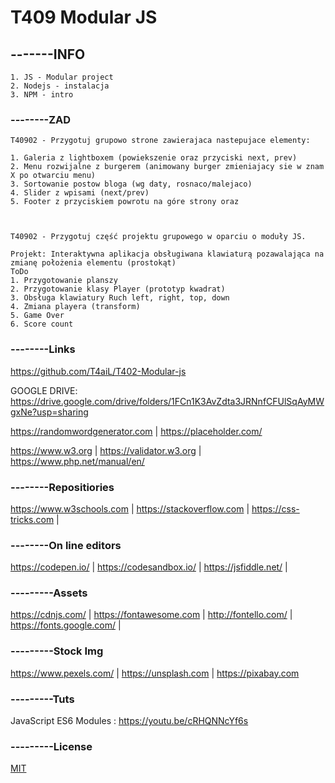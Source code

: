 # T409 Modular JS
## -------INFO
```
1. JS - Modular project
2. Nodejs - instalacja
3. NPM - intro
```

### --------ZAD
```
T40902 - Przygotuj grupowo strone zawierajaca nastepujace elementy:

1. Galeria z lightboxem (powiekszenie oraz przyciski next, prev)
2. Menu rozwijalne z burgerem (animowany burger zmieniajacy sie w znam X po otwarciu menu)
3. Sortowanie postow bloga (wg daty, rosnaco/malejaco)
4. Slider z wpisami (next/prev)
5. Footer z przyciskiem powrotu na góre strony oraz



T40902 - Przygotuj część projektu grupowego w oparciu o moduły JS.

Projekt: Interaktywna aplikacja obsługiwana klawiaturą pozawalająca na zmianę położenia elementu (prostokąt)
ToDo
1. Przygotowanie planszy
2. Przygotowanie klasy Player (prototyp kwadrat)
3. Obsługa klawiatury Ruch left, right, top, down
4. Zmiana playera (transform)
5. Game Over
6. Score count

```
### --------Links
https://github.com/T4aiL/T402-Modular-js

GOOGLE DRIVE: https://drive.google.com/drive/folders/1FCn1K3AvZdta3JRNnfCFUlSqAyMWgxNe?usp=sharing

https://randomwordgenerator.com | https://placeholder.com/

https://www.w3.org | https://validator.w3.org | https://www.php.net/manual/en/
### --------Repositiories
https://www.w3schools.com | https://stackoverflow.com | https://css-tricks.com |
### --------On line editors
https://codepen.io/ | https://codesandbox.io/ | https://jsfiddle.net/ |
### ---------Assets
https://cdnjs.com/ | https://fontawesome.com | http://fontello.com/ | https://fonts.google.com/ |
### ---------Stock Img
https://www.pexels.com/ | https://unsplash.com | https://pixabay.com
### ---------Tuts
JavaScript ES6 Modules : https://youtu.be/cRHQNNcYf6s
### ---------License
[MIT](https://choosealicense.com/licenses/mit/)
